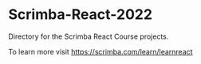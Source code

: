 # Scrimba-React-2022
Directory for the Scrimba React Course projects.

To learn more visit https://scrimba.com/learn/learnreact
